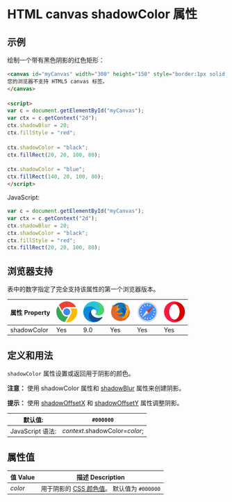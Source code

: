 HTML canvas shadowColor 属性
===

## 示例

绘制一个带有黑色阴影的红色矩形：

```html idoc:preview:iframe
<canvas id="myCanvas" width="300" height="150" style="border:1px solid #d3d3d3;">
您的浏览器不支持 HTML5 canvas 标签。
</canvas>

<script>
var c = document.getElementById("myCanvas");
var ctx = c.getContext("2d");
ctx.shadowBlur = 20;
ctx.fillStyle = "red";

ctx.shadowColor = "black";
ctx.fillRect(20, 20, 100, 80);

ctx.shadowColor = "blue";
ctx.fillRect(140, 20, 100, 80);
</script>
```

JavaScript:

```js
var c = document.getElementById("myCanvas");
var ctx = c.getContext("2d");
ctx.shadowBlur = 20;
ctx.shadowColor = "black";
ctx.fillStyle = "red";
ctx.fillRect(20, 20, 100, 80);
```

## 浏览器支持

表中的数字指定了完全支持该属性的第一个浏览器版本。

| 属性 Property  | ![chrome][1] | ![edge][2] | ![firefox][3] | ![safari][4] | ![opera][5] |
| ----------- | --- | --- | --- | --- | --- |
| shadowColor | Yes | 9.0 | Yes | Yes | Yes |
<!--rehype:style=width: 100%; display: inline-table;-->

## 定义和用法

`shadowColor` 属性设置或返回用于阴影的颜色。

**注意：** 使用 shadowColor 属性和 [shadowBlur](canvas_shadowblur.md) 属性来创建阴影。

**提示：** 使用 [shadowOffsetX](canvas_shadowoffsetx.md) 和 [shadowOffsetY](canvas_shadowoffsety.md) 属性调整阴影。

| 默认值: | `#000000` |
| ------- | ------- |
| JavaScript 语法: | *context*.shadowColor=*color*; |
<!--rehype:style=width: 100%; display: inline-table;-->

## 属性值

| 值 Value | 描述 Description |
| ----- | ----- |
| *color* | 用于阴影的 [CSS 颜色值](../reference/colornames.md)。 默认值为 `#000000` |
<!--rehype:style=width: 100%; display: inline-table;-->


[1]: ../assets/chrome.svg
[2]: ../assets/edge.svg
[3]: ../assets/firefox.svg
[4]: ../assets/safari.svg
[5]: ../assets/opera.svg
